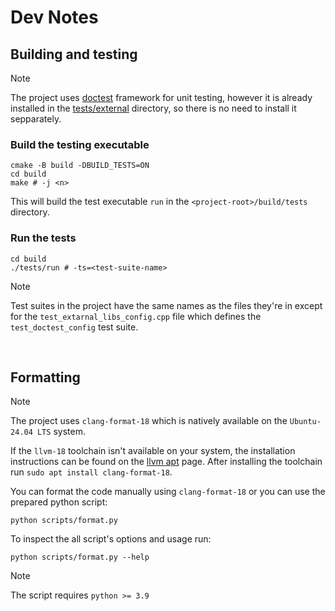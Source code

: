 # Dev Notes

## Building and testing

> [!NOTE]
>
> The project uses [doctest](https://github.com/doctest/doctest) framework for unit testing, however it is already installed in the [tests/external](/tests/external/) directory, so there is no need to install it sepparately.

### Build the testing executable

```shell
cmake -B build -DBUILD_TESTS=ON
cd build
make # -j <n>
```

This will build the test executable `run` in the `<project-root>/build/tests` directory.

### Run the tests

```shell
cd build
./tests/run # -ts=<test-suite-name>
```

> [!NOTE]
>
> Test suites in the project have the same names as the files they're in except for the `test_extarnal_libs_config.cpp` file which defines the `test_doctest_config` test suite.

<br />

## Formatting

> [!NOTE]
>
> The project uses `clang-format-18` which is natively available on the `Ubuntu-24.04 LTS` system.
>
> If the `llvm-18` toolchain isn't available on your system, the installation instructions can be found on the [llvm apt](https://apt.llvm.org/) page. After installing the toolchain run `sudo apt install clang-format-18`.

You can format the code manually using `clang-format-18` or you can use the prepared python script:

```shell
python scripts/format.py
```

To inspect the all script's options and usage run:

```shell
python scripts/format.py --help
```

> [!NOTE]
>
> The script requires `python >= 3.9`
